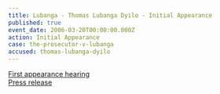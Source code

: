 ```yaml
---
title: Lubanga - Thomas Lubanga Dyilo - Initial Appearance
published: true
event_date: 2006-03-20T00:00:00.000Z
action: Initial Appearance
case: the-prosecutor-v-lubanga
accused: thomas-lubanga-dyilo
---
```



[First appearance hearing](https://youtu.be/lNAkWGOZSEs)
<br>[Press release](https://www.icc-cpi.int/pages/item.aspx?name=first%20appearance%20before%20the%20pre_trial%20chamber%20i%20of%20mr%20thomas%20lubanga%20dyilo)